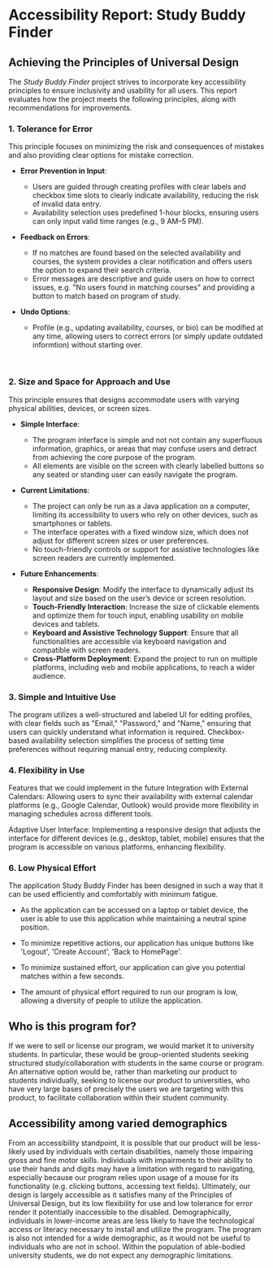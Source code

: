 # Accessibility Report: Study Buddy Finder

## Achieving the Principles of Universal Design

The *Study Buddy Finder* project strives to incorporate key accessibility principles to ensure inclusivity and usability for all users. This report evaluates how the project meets the following principles, along with recommendations for improvements.

### 1. **Tolerance for Error**

This principle focuses on minimizing the risk and consequences of mistakes and also providing clear options for mistake correction.

- **Error Prevention in Input**:
  - Users are guided through creating profiles with clear labels and checkbox time slots to clearly indicate availability, reducing the risk of invalid data entry.
  - Availability selection uses predefined 1-hour blocks, ensuring users can only input valid time ranges (e.g., 9 AM–5 PM).

- **Feedback on Errors**:
  - If no matches are found based on the selected availability and courses, the system provides a clear notification and offers users the option to expand their search criteria.
  - Error messages are descriptive and guide users on how to correct issues, e.g. "No users found in matching courses" and providing a button to match based on program of study.

- **Undo Options**:
  - Profile (e.g., updating availability, courses, or bio) can be modified at any time, allowing users to correct errors (or simply update outdated informtion) without starting over.

<br/>

### 2. **Size and Space for Approach and Use**

This principle ensures that designs accommodate users with varying physical abilities, devices, or screen sizes.

- **Simple Interface**:
  - The program interface is simple and not not contain any superfluous information, graphics, or areas that may confuse users and detract from achieving the core purpose of the program.
  - All elements are visible on the screen with clearly labelled buttons so any seated or standing user can easily navigate the program.

- **Current Limitations**:
  - The project can only be run as a Java application on a computer, limiting its accessibility to users who rely on other devices, such as smartphones or tablets.
  - The interface operates with a fixed window size, which does not adjust for different screen sizes or user preferences.
  - No touch-friendly controls or support for assistive technologies like screen readers are currently implemented.

- **Future Enhancements**:
  - **Responsive Design**: Modify the interface to dynamically adjust its layout and size based on the user’s device or screen resolution.
  - **Touch-Friendly Interaction**: Increase the size of clickable elements and optimize them for touch input, enabling usability on mobile devices and tablets.
  - **Keyboard and Assistive Technology Support**: Ensure that all functionalities are accessible via keyboard navigation and compatible with screen readers.
  - **Cross-Platform Deployment**: Expand the project to run on multiple platforms, including web and mobile applications, to reach a wider audience.
 
### 3. **Simple and Intuitive Use**

The program utilizes a well-structured and labeled UI for editing profiles, with clear fields such as "Email," "Password," and "Name," ensuring that users can quickly understand what information is required.
Checkbox-based availability selection simplifies the process of setting time preferences without requiring manual entry, reducing complexity.

### 4. **Flexibility in Use**

Features that we could implement in the future
Integration with External Calendars:
Allowing users to sync their availability with external calendar platforms (e.g., Google Calendar, Outlook) would provide more flexibility in managing schedules across different tools.

Adaptive User Interface:
Implementing a responsive design that adjusts the interface for different devices (e.g., desktop, tablet, mobile) ensures that the program is accessible on various platforms, enhancing flexibility.


### 6. **Low Physical Effort**

The application Study Buddy Finder has been designed in such a way that it can be used efficiently and comfortably with minimum fatigue.

- As the application can be accessed on a laptop or tablet device, the user is able to use this application while maintaining a neutral spine position.

- To minimize repetitive actions, our application has unique buttons like 'Logout', 'Create Account', 'Back to HomePage'.

- To minimize sustained effort, our application can give you potential matches within a few seconds.

 - The amount of physical effort required to run our program is low, allowing a diversity of people to utilize the application.

## Who is this program for?

If we were to sell or license our program, we would market it to university students. In particular, these would be 
group-oriented students seeking structured study/collaboration with students in the same course or program. An 
alternative option would be, rather than marketing our product to students individually, seeking to license our product 
to universities, who have very large bases of precisely the users we are targeting with this product, to facilitate 
collaboration within their student community.

## Accessibility among varied demographics

From an accessibility standpoint, it is possible that our product will be less-likely used by individuals with certain
disabilities, namely those impairing gross and fine motor skills. Individuals with impairments to their ability to use
their hands and digits may have a limitation with regard to navigating, especially because our program relies upon usage of a mouse
for its functionality (e.g. clicking buttons, accessing text fields). Ultimately, our design is largely accessible as it
satisfies many of the Principles of Universal Design, but its low flexibility for use and low tolerance for error render
it potentially inaccessible to the disabled. Demographically, individuals in lower-income areas are less likely to have 
the technological access or literacy necessary to install and utilize the program. The program is also not intended for 
a wide demographic, as it would not be useful to individuals who are not in school. Within the population of able-bodied university students, we do not expect any demographic limitations.